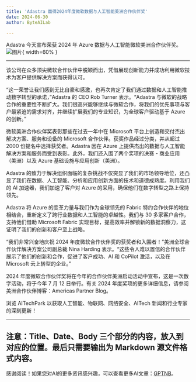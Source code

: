 ```yaml
---
title: 'Adastra 赢得2024年度微软数据与人工智能美洲合作伙伴奖'
date: 2024-06-30
author: ByteAILab

---
```


Adastra 今天宣布荣获 2024 年 Azure 数据与人工智能微软美洲合作伙伴奖。![图片](https://ai-techpark.com/wp-content/uploads/2024/06/Adastra-960x540.jpg){ width=60% }

---
该公司在众多顶尖微软合作伙伴中脱颖而出，凭借展现创新能力并成功利用微软技术为客户提供解决方案而获得认可。

“这一荣誉让我们感到无比自豪和感激，也再次肯定了我们通过数据和人工智能推动数字转型的承诺，”Adastra 的 CEO Rob Turner 表示。“Adastra 与微软的战略合作的重要性不断扩大。我们很高兴能够继续与微软合作，将我们的优先事项与客户最紧迫的需求对齐，并继续扩展我们的专业知识，为全球客户驱动基于 Azure 的创新。”

微软美洲合作伙伴奖表彰那些在过去一年中在 Microsoft 平台上创造和交付杰出解决方案、服务和设备的 Microsoft 合作伙伴。获奖作品经过分类，并从超过 2000 份提名中选择获奖者。Adastra 因在 Azure 上提供杰出的数据与人工智能解决方案和服务而受到表彰。此外，我们还入围了两个奖项的决赛 - 商业应用（美洲）以及 Azure 基础设施与应用创新（美洲）。

Adastra 的致力于解决组织面临的复杂挑战不仅突显了我们的市场领导地位，还凸显了我们在数据、人工智能、分析和应用创新方面的技术和道德成熟度。利用我们的 AI 加速器，我们加速了客户对 Azure 的采用，确保他们在数字转型之路上保持领先。

Adastra 将 Azure 的变革力量与我们作为全球领先的 Fabric 特约合作伙伴的地位相结合，重新定义了跨行业数据和人工智能的卓越性。我们与 30 多家客户合作，支持他们借助 Microsoft Fabric 实现目标，提高效率并解锁新的数据洞察力，这证明了我们的创新和客户至上战略。

“我们非常兴奋地庆祝 2024 年度微软合作伙伴奖的获奖者和入围者！”美洲全球合作伙伴解决方案公司副总裁 Nina Harding 表示。“这些令人难以置信的合作伙伴展示了他们的创新和合作，促进了客户成功、AI 和 CoPilot 激活，以及在 Microsoft 云上转型的企业。”

2024 年度微软合作伙伴奖将在今年的合作伙伴美洲启动活动中宣布，这是一次数字活动，将于今年 7 月 12 日举行。有关 2024 年度奖项的更多详细信息，请参阅美洲合作伙伴博客：Americas Partner Blog。

浏览 AITechPark 以获取人工智能、物联网、网络安全、AITech 新闻和行业专家的深刻更新！

---

注意：Title、Date、Body 三个部分的内容，放入到对应的位置。最后只需要输出为 Markdown 源文件格式内容。
---
感谢阅读！如果您对AI的更多资讯感兴趣，可以查看更多AI文章：[GPTNB](https://gptnb.com)。